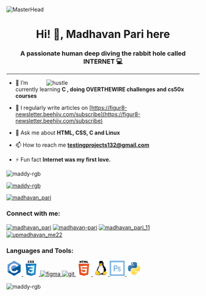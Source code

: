 ![MasterHead](https://previews.123rf.com/images/karpenkoilia/karpenkoilia1806/karpenkoilia180600011/102988806-vector-line-web-concept-for-programming-linear-web-banner-for-coding.jpg)
<h1 align="center">Hi! 👋, Madhavan Pari here</h1>
<h3 align="center">A passionate human deep diving the rabbit hole called INTERNET 💻</h3>
<hr>
<img align="right" alt="hustle" width="400" src="https://media.giphy.com/media/ZVik7pBtu9dNS/giphy.gif">

- 🌱 I’m currently learning **C , doing OVERTHEWIRE challenges and cs50x courses**

- 📝 I regularly write articles on [https://figur8-newsletter.beehiiv.com/subscribe](https://figur8-newsletter.beehiiv.com/subscribe)

- 💬 Ask me about **HTML, CSS, C and Linux**

- 📫 How to reach me **testingprojects132@gmail.com**

- ⚡ Fun fact **Internet was my first love.**


<p align="left"> <img src="https://komarev.com/ghpvc/?username=maddy-rgb&label=Profile%20views&color=0e75b6&style=flat" alt="maddy-rgb" /> </p>

<p align="left"> <a href="https://github.com/ryo-ma/github-profile-trophy"><img src="https://github-profile-trophy.vercel.app/?username=maddy-rgb" alt="maddy-rgb" /></a> </p>

<p align="left"> <a href="https://twitter.com/madhavan_pari" target="blank"><img src="https://img.shields.io/twitter/follow/madhavan_pari?logo=twitter&style=for-the-badge" alt="madhavan_pari" /></a> </p>

<h3 align="left">Connect with me:</h3>
<p align="left">
<a href="https://twitter.com/madhavan_pari" target="blank"><img align="center" src="https://raw.githubusercontent.com/rahuldkjain/github-profile-readme-generator/master/src/images/icons/Social/twitter.svg" alt="madhavan_pari" height="30" width="40" /></a>
<a href="https://linkedin.com/in/madhavan-pari" target="blank"><img align="center" src="https://raw.githubusercontent.com/rahuldkjain/github-profile-readme-generator/master/src/images/icons/Social/linked-in-alt.svg" alt="madhavan-pari" height="30" width="40" /></a>
<a href="https://instagram.com/madhavan_pari_11" target="blank"><img align="center" src="https://raw.githubusercontent.com/rahuldkjain/github-profile-readme-generator/master/src/images/icons/Social/instagram.svg" alt="madhavan_pari_11" height="30" width="40" /></a>
<a href="https://www.hackerrank.com/upmadhavan_me22" target="blank"><img align="center" src="https://raw.githubusercontent.com/rahuldkjain/github-profile-readme-generator/master/src/images/icons/Social/hackerrank.svg" alt="upmadhavan_me22" height="30" width="40" /></a>
</p>

<h3 align="left">Languages and Tools:</h3>
<p align="left"> <a href="https://www.cprogramming.com/" target="_blank" rel="noreferrer"> <img src="https://raw.githubusercontent.com/devicons/devicon/master/icons/c/c-original.svg" alt="c" width="40" height="40"/> </a> <a href="https://www.w3schools.com/css/" target="_blank" rel="noreferrer"> <img src="https://raw.githubusercontent.com/devicons/devicon/master/icons/css3/css3-original-wordmark.svg" alt="css3" width="40" height="40"/> </a> <a href="https://www.figma.com/" target="_blank" rel="noreferrer"> <img src="https://www.vectorlogo.zone/logos/figma/figma-icon.svg" alt="figma" width="40" height="40"/> </a> <a href="https://git-scm.com/" target="_blank" rel="noreferrer"> <img src="https://www.vectorlogo.zone/logos/git-scm/git-scm-icon.svg" alt="git" width="40" height="40"/> </a> <a href="https://www.w3.org/html/" target="_blank" rel="noreferrer"> <img src="https://raw.githubusercontent.com/devicons/devicon/master/icons/html5/html5-original-wordmark.svg" alt="html5" width="40" height="40"/> </a> <a href="https://www.linux.org/" target="_blank" rel="noreferrer"> <img src="https://raw.githubusercontent.com/devicons/devicon/master/icons/linux/linux-original.svg" alt="linux" width="40" height="40"/> </a> <a href="https://www.photoshop.com/en" target="_blank" rel="noreferrer"> <img src="https://raw.githubusercontent.com/devicons/devicon/master/icons/photoshop/photoshop-line.svg" alt="photoshop" width="40" height="40"/> </a> <a href="https://www.python.org" target="_blank" rel="noreferrer"> <img src="https://raw.githubusercontent.com/devicons/devicon/master/icons/python/python-original.svg" alt="python" width="40" height="40"/> </a> </p>

<p><img align="center" src="https://github-readme-streak-stats.herokuapp.com/?user=maddy-rgb&" alt="maddy-rgb" /></p>
